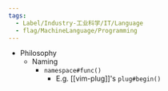 ```yaml
---
tags:
  - Label/Industry-工业科学/IT/Language
  - flag/MachineLanguage/Programming
---
```


- Philosophy
    - Naming
        - `namespace#func()`
            - E.g. [[vim-plug]]'s `plug#begin()`
